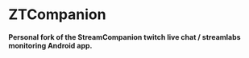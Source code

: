 # ZTCompanion
#### Personal fork of the StreamCompanion twitch live chat / streamlabs monitoring Android app.
